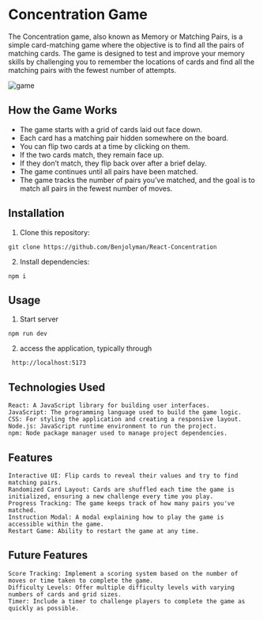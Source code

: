 # Concentration Game

The Concentration game, also known as Memory or Matching Pairs, is a simple card-matching game where the objective is to find all the pairs of matching cards. The game is designed to test and improve your memory skills by challenging you to remember the locations of cards and find all the matching pairs with the fewest number of attempts.

![game](image.png)

## How the Game Works

-   The game starts with a grid of cards laid out face down.
-   Each card has a matching pair hidden somewhere on the board.
-   You can flip two cards at a time by clicking on them.
-   If the two cards match, they remain face up.
-   If they don’t match, they flip back over after a brief delay.
-   The game continues until all pairs have been matched.
-   The game tracks the number of pairs you’ve matched, and the goal is to match all pairs in the fewest number of moves.

## Installation

1. Clone this repository:

```
git clone https://github.com/Benjolyman/React-Concentration
```

2. Install dependencies:

```
npm i
```

## Usage

1. Start server

```
npm run dev
```

2. access the application, typically through

```
 http://localhost:5173
```

## Technologies Used

    React: A JavaScript library for building user interfaces.
    JavaScript: The programming language used to build the game logic.
    CSS: For styling the application and creating a responsive layout.
    Node.js: JavaScript runtime environment to run the project.
    npm: Node package manager used to manage project dependencies.

## Features

    Interactive UI: Flip cards to reveal their values and try to find matching pairs.
    Randomized Card Layout: Cards are shuffled each time the game is initialized, ensuring a new challenge every time you play.
    Progress Tracking: The game keeps track of how many pairs you've matched.
    Instruction Modal: A modal explaining how to play the game is accessible within the game.
    Restart Game: Ability to restart the game at any time.

## Future Features

    Score Tracking: Implement a scoring system based on the number of moves or time taken to complete the game.
    Difficulty Levels: Offer multiple difficulty levels with varying numbers of cards and grid sizes.
    Timer: Include a timer to challenge players to complete the game as quickly as possible.
